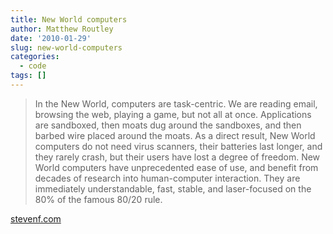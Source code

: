 ```yaml
---
title: New World computers
author: Matthew Routley
date: '2010-01-29'
slug: new-world-computers
categories:
  - code
tags: []
---
```


> In the New World, computers are task-centric. We are reading email, browsing the web, playing a game, but not all at once. Applications are sandboxed, then moats dug around the sandboxes, and then barbed wire placed around the moats. As a direct result, New World computers do not need virus scanners, their batteries last longer, and they rarely crash, but their users have lost a degree of freedom. New World computers have unprecedented ease of use, and benefit from decades of research into human-computer interaction. They are immediately understandable, fast, stable, and laser-focused on the 80% of the famous 80/20 rule.

<a href="http://stevenf.tumblr.com/post/359224392/i-need-to-talk-to-you-about-computers-ive-been">stevenf.com</a>